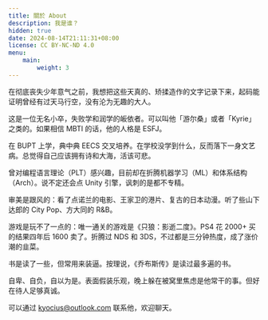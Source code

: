 ```yaml
---
title: 關於 About
description: 我是谁？
hidden: true
date: 2024-08-14T21:11:31+08:00
license: CC BY-NC-ND 4.0
menu:
    main: 
        weight: 3
---
```

<!-- Bonjour，很高兴你能发现这个小站。

自我介绍一下，「游尔曼斯克」是我在中文互联网上常常使用的名字，取自一座位于北寒带的天然不冻港。而在外网，我常使用「Kyocius」作为 ID。当然，更正式的话我也有「Kyrie Y. Wu」这个名字。可以叫我 Kyrie 或者游尔。

会点儿 C#、Java、Kotlin 和 Python，信奉「编程语言没有银弹」，哪个舒服用哪个，也愿意学习更多语言。是 [夏琳梓](https://rynco.me/about/)、[千里冰封](https://github.com/ice1000) 和 [魔理莎](https://github.com/MarisaKirisame) 的小迷弟，希望将来也能有机会从事 System / PLT / Compiler 方向。

目前就读于 Beijing Univ. of Posts and Tele. 问就是技校。

颇喜欢文学，爱读季羡林、川端康城和村上春树的作品，对他们笔墨中静谧从容的意境很是神往。读书无所谓谁高谁低吧，能产生共鸣便是良作。

同时也热爱音乐，细分的话最爱 City Pop 和 Indie Pop，若是 R&B 也来者不拒。

电子阳痿晚期，真心不太玩游戏。有过 PS4，但因为吃灰就卖掉了。玩的时间最长的游戏是死亡细胞和星露谷物语。

总之，是个自认为既喜欢安静又爱交朋友，比较有礼貌的人。阅历和资质浅薄，若是有不堪之处，请不吝指出。

## 联系方式

- 普通邮件：[kyocius@outlook.com](mailto:kyocius@outlook.com)
- 更正式邮件：[kyocius@foxmail.com](mailto:kyocius@foxmail.com)
- 即时通讯 tg：[@Kyocius](https://t.me/Kyocius)

> 「君子以文会友，以友辅仁。」——《论语·颜渊》

欢迎和我交朋友，找我聊天 ;-) -->

在彻底丧失少年意气之前，我想把这些天真的、矫揉造作的文字记录下来，起码能证明曾经有过天马行空，没有沦为无趣的大人。

这是一位无名小卒，失败学和润学的皈依者。可以叫他「游尔桑」或者「Kyrie」之类的。如果相信 MBTI 的话，他的人格是 ESFJ。

在 BUPT 上学，典中典 EECS 交叉培养。在学校没学到什么，反而落下一身文艺病。总觉得自己应该拥有诗和大海，活该可悲。

曾对编程语言理论（PLT）感兴趣，目前却在折腾机器学习（ML）和体系结构（Arch）。说不定还会点 Unity 引擎，讽刺的是都不专精。

审美是跟风的：看了点诺兰的电影、王家卫的港片、复古的日本动漫。听了些山下达郎的 City Pop、方大同的 R&B。

游戏是玩不了一点的：唯一通关的游戏是《只狼：影逝二度》。PS4 花 2000+ 买的结果四年后 1600 卖了。折腾过 NDS 和 3DS，不过都是三分钟热度，成了涨价潮的韭菜。

书是读了一些，但常用来装逼。按理说，《乔布斯传》是读过最多遍的书。

自卑、自负，自以为是。表面假装乐观，晚上躲在被窝里焦虑是他常干的事。但好在待人足够真诚。

可以通过 [kyocius@outlook.com](mailto:kyocius@outlook.com) 联系他，欢迎聊天。